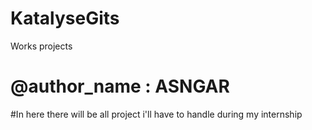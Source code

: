 # KatalyseGits
Works projects
# @author_name : ASNGAR 
#In here there will be all project i'll have to handle during my internship


